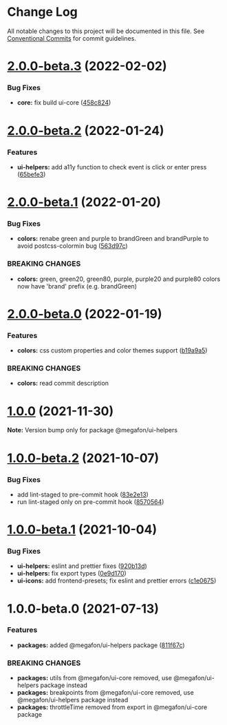 # Change Log

All notable changes to this project will be documented in this file.
See [Conventional Commits](https://conventionalcommits.org) for commit guidelines.

# [2.0.0-beta.3](https://github.com/MegafonWebLab/megafon-ui/compare/@megafon/ui-helpers@2.0.0-beta.2...@megafon/ui-helpers@2.0.0-beta.3) (2022-02-02)


### Bug Fixes

* **core:** fix build ui-core ([458c824](https://github.com/MegafonWebLab/megafon-ui/commit/458c824aab639e4802db261d0416b3cee58ac274))





# [2.0.0-beta.2](https://github.com/MegafonWebLab/megafon-ui/compare/@megafon/ui-helpers@2.0.0-beta.1...@megafon/ui-helpers@2.0.0-beta.2) (2022-01-24)


### Features

* **ui-helpers:** add a11y function to check event is click or enter press ([65befe3](https://github.com/MegafonWebLab/megafon-ui/commit/65befe336852eb2a5783af5dd723d369ee265911))





# [2.0.0-beta.1](https://github.com/MegafonWebLab/megafon-ui/compare/@megafon/ui-helpers@2.0.0-beta.0...@megafon/ui-helpers@2.0.0-beta.1) (2022-01-20)


### Bug Fixes

* **colors:** renabe green and purple to brandGreen and brandPurple to avoid postcss-colormin bug ([563d97c](https://github.com/MegafonWebLab/megafon-ui/commit/563d97c42900099415a6872f57b500b87aeed647))


### BREAKING CHANGES

* **colors:** green, green20, green80, purple, purple20 and purple80 colors now have 'brand'
prefix (e.g. brandGreen)





# [2.0.0-beta.0](https://github.com/MegafonWebLab/megafon-ui/compare/@megafon/ui-helpers@1.0.0...@megafon/ui-helpers@2.0.0-beta.0) (2022-01-19)


### Features

* **colors:** css custom properties and color themes support ([b19a9a5](https://github.com/MegafonWebLab/megafon-ui/commit/b19a9a5112ebc7427d60f6514d606dd9d71ca444))


### BREAKING CHANGES

* **colors:** read commit description





# [1.0.0](https://github.com/MegafonWebLab/megafon-ui/compare/@megafon/ui-helpers@1.0.0-beta.2...@megafon/ui-helpers@1.0.0) (2021-11-30)

**Note:** Version bump only for package @megafon/ui-helpers





# [1.0.0-beta.2](https://github.com/MegafonWebLab/megafon-ui/compare/@megafon/ui-helpers@1.0.0-beta.1...@megafon/ui-helpers@1.0.0-beta.2) (2021-10-07)


### Bug Fixes

* add lint-staged to pre-commit hook ([83e2e13](https://github.com/MegafonWebLab/megafon-ui/commit/83e2e1304c92cd0125e80fa0c2879e28476499d9))
* run lint-staged only on pre-commit hook ([8570564](https://github.com/MegafonWebLab/megafon-ui/commit/857056423e738135f6d0866df8c0166ce9bd289e))





# [1.0.0-beta.1](https://github.com/MegafonWebLab/megafon-ui/compare/@megafon/ui-helpers@1.0.0-beta.0...@megafon/ui-helpers@1.0.0-beta.1) (2021-10-04)


### Bug Fixes

* **ui-helpers:** eslint and prettier fixes ([920b13d](https://github.com/MegafonWebLab/megafon-ui/commit/920b13d232aa107e974b742a1bc11c0e49d4d955))
* **ui-helpers:** fix export types ([0e9d170](https://github.com/MegafonWebLab/megafon-ui/commit/0e9d17090780eaa2f916c21ae90b5c7e2355ba71))
* **ui-icons:** add frontend-presets; fix eslint and prettier errors ([c1e0675](https://github.com/MegafonWebLab/megafon-ui/commit/c1e06758c2b6002a3011d7e98a745f1f25186714))





# 1.0.0-beta.0 (2021-07-13)


### Features

* **packages:** added @megafon/ui-helpers package ([811f67c](https://github.com/MegafonWebLab/megafon-ui/commit/811f67c26c87e2582e461c03223b12344513ecac))


### BREAKING CHANGES

* **packages:** utils from @megafon/ui-core removed, use @megafon/ui-helpers package instead
* **packages:** breakpoints from @megafon/ui-core removed, use @megafon/ui-helpers package instead
* **packages:** throttleTime removed from export in @megafon/ui-core package
